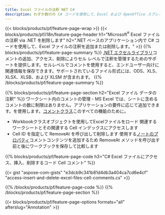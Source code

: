```yaml
---
title: Excel ファイルの注釈 NET C#
description: わずか数行の C# コードを使用して、Excel および OpenOffice スプレッドシートのデータ注釈を追加または削除します。
---
```

{{< blocks/products/pf/feature-page-wrap >}}
{{< blocks/products/pf/i18n/feature-page-header h1="Microsoft<sup>&reg;</sup> Excel ファイルの注釈 via .NET を削除します" h2=".NET ベースのアプリケーション内で C# コードを使用して、Excel ファイルの注釈を追加または削除します。" >}}
{{% blocks/products/pf/feature-page-summary %}}
[.NET エクセルライブラリ](/cells/ja/net/)コメントの追加、アクセス、削除によりセル レベルで注釈を管理するためのサポートを提供します。セルレベルでコメントを使用すると、エンドユーザー向けに関連情報を保存できます。サポートされているファイル形式には、ODS、XLS、XLSX、XLSB、および XLSM が含まれます。
{{% /blocks/products/pf/feature-page-summary %}}

{{% blocks/products/pf/feature-page-section h2="Excel ファイル データの注釈" %}}
ワークシート内のコメントの管理 - MS Excel では、シートに含めるコメントの数に制限はありません。アプリケーションの要件に応じて追加できます。を使用します。[コメントクラス](https://reference.aspose.com/cells/net/aspose.cells/comment)このすべての機能のために。

+ Workbookクラスオブジェクトを使用してExcelファイルをロード
関連するワークシートとその関連する Cell インデックスにアクセスします
+ Cell ID を指定して RemoveAt を呼び出して削除します
 使用する[ノートのプロパティ](https://reference.aspose.com/cells/net/aspose.cells/comment/properties/note)コメントコンテンツを追加するため
RemoveAt メソッドを呼び出す前と後にワークブックを保存して比較します

{{% blocks/products/pf/feature-page-code h3="C# Excel ファイルにアクセス、挿入、削除するコード Cell コメント" %}}


{{< gist "aspose-com-gists" "e3dcb9c341b81d4db3a404ca7cd6e4cf" "access-insert-and-delete-excel-files-cell-comments.cs" >}}

{{% /blocks/products/pf/feature-page-code %}}
{{% /blocks/products/pf/feature-page-section %}}

{{< blocks/products/pf/feature-page-options formats="all" afterslug="Annotation" >}}
